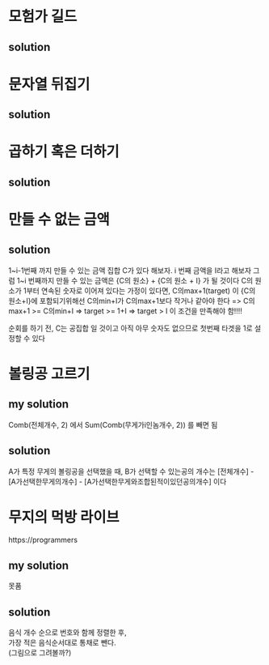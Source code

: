 # 모험가 길드
## solution

# 문자열 뒤집기
## solution

# 곱하기 혹은 더하기
## solution

# 만들 수 없는 금액
## solution
1~i-1번째 까지 만들 수 있는 금액 집합 C가 있다 해보자.
i 번째 금액을 I라고 해보자
그럼 1~i 번째까지 만들 수 있는 금액은 
{C의 원소} + {C의 원소 + I} 가 될 것이다
C의 원소가 1부터 연속된 숫자로 이어져 있다는 가정이 있다면,
C의max+1(target) 이 {C의 원소+I}에 포함되기위해선 C의min+I가 C의max+1보다 작거나 같아야 한다
=> C의max+1 >= C의min+I
=> target >= 1+I
=> target > I
이 조건을 만족해야 함!!!!

순회를 하기 전, C는 공집합 일 것이고
아직 아무 숫자도 없으므로 첫번째 타겟을 1로 설정할 수 있다

# 볼링공 고르기
## my solution
Comb(전체개수, 2) 에서 Sum(Comb(무게가i인놈개수, 2)) 를 빼면 됨
## solution
A가 특정 무게의 볼링공을 선택했을 때, B가 선택할 수 있는공의 개수는 \[전체개수] - \[A가선택한무게의개수] - \[A가선택한무게와조합된적이있던공의개수] 이다  

# 무지의 먹방 라이브
https://programmers
## my solution
못품
## solution
음식 개수 순으로 번호와 함께 정렬한 후,  
가장 적은 음식순서대로 통채로 뺀다.  
(그림으로 그려볼까?)